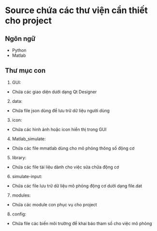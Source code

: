 # Source chứa các thư viện cần thiết cho project
## Ngôn ngữ
- Python
- Matlab
## Thư mục con
1. GUI:
- Chứa các giao diện dưới dạng Qt Designer
2. data:
- Chứa file json dùng để lưu trữ dữ liệu người dùng
3. icon:
- Chứa các hình ảnh hoặc icon hiển thị trong GUI
4. Matlab_simulate:
- Chứa các file mmatlab dùng cho mô phỏng thông số động cơ
5. library:
- Chứa các file tài liệu dành cho việc sửa chữa động cơ
6. simulate-input:
- Chứa các file lưu trữ dữ liệu mô phỏng động cơ dưới dạng file.dat
7. modules:
- Chứa các module con phục vụ cho project
8. config:
- Chứa file các biến môi trường để khai báo tham số cho việc mô phỏng